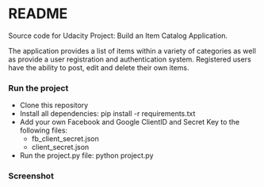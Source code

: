 # README #

Source code for Udacity Project: Build an Item Catalog Application.

The application provides a list of items within a variety of categories as well as provide a user registration and authentication system. Registered users have the ability to post, edit and delete their own items.

### Run the project ###
* Clone this repository
* Install all dependencies: pip install -r requirements.txt
* Add your own Facebook and Google ClientID and Secret Key to the following files:
    * fb_client_secret.json
    * client_secret.json
* Run the project.py file: python project.py

### Screenshot ###
